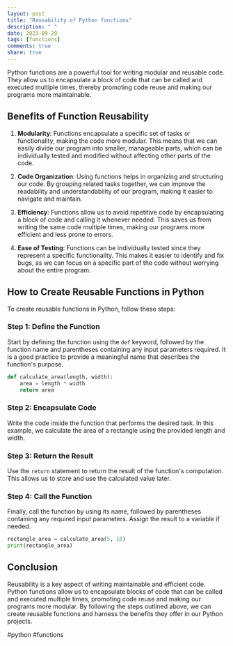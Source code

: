 ```yaml
---
layout: post
title: "Reusability of Python functions"
description: " "
date: 2023-09-29
tags: [functions]
comments: true
share: true
---
```


Python functions are a powerful tool for writing modular and reusable code. They allow us to encapsulate a block of code that can be called and executed multiple times, thereby promoting code reuse and making our programs more maintainable.

## Benefits of Function Reusability

1. **Modularity**: Functions encapsulate a specific set of tasks or functionality, making the code more modular. This means that we can easily divide our program into smaller, manageable parts, which can be individually tested and modified without affecting other parts of the code.

2. **Code Organization**: Using functions helps in organizing and structuring our code. By grouping related tasks together, we can improve the readability and understandability of our program, making it easier to navigate and maintain.

3. **Efficiency**: Functions allow us to avoid repetitive code by encapsulating a block of code and calling it whenever needed. This saves us from writing the same code multiple times, making our programs more efficient and less prone to errors.

4. **Ease of Testing**: Functions can be individually tested since they represent a specific functionality. This makes it easier to identify and fix bugs, as we can focus on a specific part of the code without worrying about the entire program.

## How to Create Reusable Functions in Python

To create reusable functions in Python, follow these steps:

### Step 1: Define the Function

Start by defining the function using the `def` keyword, followed by the function name and parentheses containing any input parameters required. It is a good practice to provide a meaningful name that describes the function's purpose.

```python
def calculate_area(length, width):
    area = length * width
    return area
```

### Step 2: Encapsulate Code

Write the code inside the function that performs the desired task. In this example, we calculate the area of a rectangle using the provided length and width.

### Step 3: Return the Result

Use the `return` statement to return the result of the function's computation. This allows us to store and use the calculated value later.

### Step 4: Call the Function

Finally, call the function by using its name, followed by parentheses containing any required input parameters. Assign the result to a variable if needed.

```python
rectangle_area = calculate_area(5, 10)
print(rectangle_area)
```

## Conclusion

Reusability is a key aspect of writing maintainable and efficient code. Python functions allow us to encapsulate blocks of code that can be called and executed multiple times, promoting code reuse and making our programs more modular. By following the steps outlined above, we can create reusable functions and harness the benefits they offer in our Python projects.

#python #functions